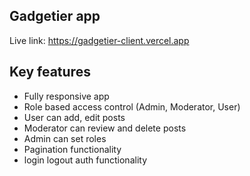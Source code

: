 ## Gadgetier app

Live link: https://gadgetier-client.vercel.app

## Key features

- Fully responsive app
- Role based access control (Admin, Moderator, User)
- User can add, edit posts
- Moderator can review and delete posts
- Admin can set roles
- Pagination functionality
- login logout auth functionality
